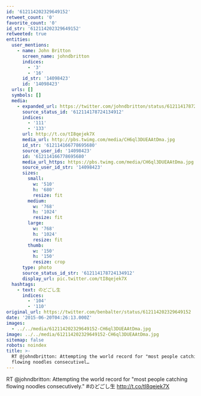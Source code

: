 ```yaml
---
id: '612114202329649152'
retweet_count: '0'
favorite_count: '0'
id_str: '612114202329649152'
retweeted: true
entities:
  user_mentions:
    - name: John Britton
      screen_name: johndbritton
      indices:
        - '3'
        - '16'
      id_str: '14098423'
      id: '14098423'
  urls: []
  symbols: []
  media:
    - expanded_url: https://twitter.com/johndbritton/status/612114178724134912/photo/1
      source_status_id: '612114178724134912'
      indices:
        - '111'
        - '133'
      url: http://t.co/tI8qejek7X
      media_url: http://pbs.twimg.com/media/CH6ql3DUEAAtDma.jpg
      id_str: '612114166778695680'
      source_user_id: '14098423'
      id: '612114166778695680'
      media_url_https: https://pbs.twimg.com/media/CH6ql3DUEAAtDma.jpg
      source_user_id_str: '14098423'
      sizes:
        small:
          w: '510'
          h: '680'
          resize: fit
        medium:
          w: '768'
          h: '1024'
          resize: fit
        large:
          w: '768'
          h: '1024'
          resize: fit
        thumb:
          w: '150'
          h: '150'
          resize: crop
      type: photo
      source_status_id_str: '612114178724134912'
      display_url: pic.twitter.com/tI8qejek7X
  hashtags:
    - text: のどごし生
      indices:
        - '104'
        - '110'
original_url: https://twitter.com/benbalter/status/612114202329649152
date: '2015-06-20T04:26:13.000Z'
images:
  - ../../media/612114202329649152-CH6ql3DUEAAtDma.jpg
image: ../../media/612114202329649152-CH6ql3DUEAAtDma.jpg
sitemap: false
robots: noindex
title: >-
  RT @johndbritton: Attempting the world record for "most people catching
  flowing noodles consecutivel…
---
```


RT @johndbritton: Attempting the world record for "most people catching flowing noodles consecutively." #のどごし生 http://t.co/tI8qejek7X